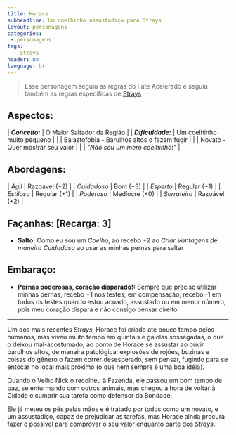 ```yaml
---
title: Horace
subheadline: Um coelhinho assustadiço para Strays
layout: personagens
categories:
 - personagens
tags:
  - Strays
header: no
language: br
---
```


>  Esse personagem seguiu as regras do Fate Acelerado e seguiu também as regras específicas de [Strays][1]

## Aspectos:

| **_Conceito:_**    | O Maior Saltador da Região                                      |
| **_Dificuldade:_** | Um coelhinho muito pequeno                                      |
|                    | Balastofobia - Barulhos altos o fazem fugir                     |
|                    | Novato - Quer mostrar seu valor                                 |
|                    | _"Não sou um mero coelhinho!"_                                  |

## Abordagens:

| _Ágil_           | Razoável (+2) |
| _Cuidadoso_      | Bom (+3)      |
| _Esperto_        | Regular (+1)  |
| _Estiloso_       | Regular (+1)  |
| _Poderoso_       | Medíocre (+0) |
| _Sorrateiro_     | Razoável (+2) |

## Façanhas: [Recarga: 3]

+ **Salto:**  Como eu sou um _Coelho_, ao recebo +2 ao _Criar Vantagens_ de _maneira Cuidadosa_ ao  usar as minhas pernas para saltar

## Embaraço:

+ **Pernas poderosas, coração disparado!:** Sempre que preciso utilizar minhas pernas, recebo +1 nos testes; em compensação, recebo -1 em todos os testes quando estou acuado, assustado ou em menor número, pois meu coração dispara e não consigo pensar direito.

---

Um dos mais recentes _Strays_, Horace foi criado até pouco tempo pelos humanos, mas viveu muito tempo em quintais e gaiolas sossegadas, o que o deixou mal-acostumado, ao ponto de Horace se assustar ao ouvir barulhos altos, de maneira patológica: explosões de rojões, buzinas e coisas do gênero o fazem correr desesperado, sem pensar, fugindo para se entocar no local mais próximo (o que nem sempre é uma boa idéia). 

Quando o Velho Nick o recolheu à Fazenda, ele passou um bom tempo de paz, se enturmando com outros animais, mas chegou a hora de voltar à Cidade e cumprir sua tarefa como defensor da Bondade. 

Ele já meteu os pés pelas mãos e é tratado por todos como um novato, e um assustadiço, capaz de prejudicar as tarefas, mas Horace ainda procura fazer o possível para comprovar o seu valor enquanto parte dos _Strays_.

[1]: http://www.drivethrurpg.com/product/169261/Strays

